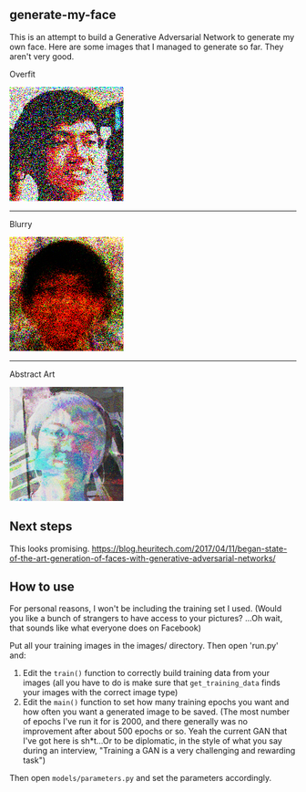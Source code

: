 ## generate-my-face
This is an attempt to build a Generative Adversarial Network to generate my own face.
Here are some images that I managed to generate so far. They aren't very good.

Overfit

![Alt text](cool/overfit.png?raw=true "Overfit")

---

Blurry

![Alt text](cool/blurry.png?raw=true "Overfit")

---

Abstract Art

![Alt text](cool/abstract_art.png?raw=true "Overfit")


## Next steps
This looks promising.
https://blog.heuritech.com/2017/04/11/began-state-of-the-art-generation-of-faces-with-generative-adversarial-networks/

## How to use
For personal reasons, I won't be including the training set I used.
(Would you like a bunch of strangers to have access to your pictures?
...Oh wait, that sounds like what everyone does on Facebook)

Put all your training images in the images/ directory.
Then open 'run.py' and:
1) Edit the `train()` function to correctly build training data from your images
(all you have to do is make sure that `get_training_data` finds your images
with the correct image type)
2) Edit the `main()` function to set how many training epochs you want and how often
you want a generated image to be saved. (The most number of epochs I've run it
for is 2000, and there generally was no improvement after about 500 epochs or so.
Yeah the current GAN that I've got here is sh*t...Or to be diplomatic, in the
 style of what you say during an interview, "Training a GAN
is a very challenging and rewarding task")

Then open `models/parameters.py` and set the parameters accordingly.
